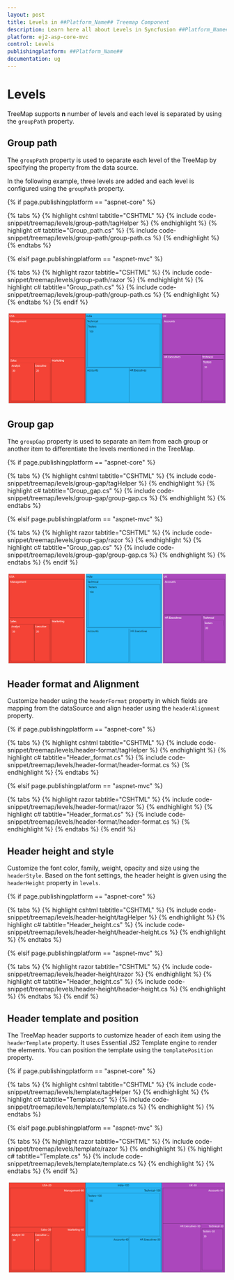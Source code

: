 ```yaml
---
layout: post
title: Levels in ##Platform_Name## Treemap Component
description: Learn here all about Levels in Syncfusion ##Platform_Name## Treemap component and more.
platform: ej2-asp-core-mvc
control: Levels
publishingplatform: ##Platform_Name##
documentation: ug
---
```


# Levels

TreeMap supports **n** number of levels and each level is separated by using the `groupPath` property.

<!-- markdownlint-disable MD036 -->

## Group path

The `groupPath` property is used to separate each level of the TreeMap by specifying the property from the data source.

In the following example, three levels are added and each level is configured using the `groupPath` property.

{% if page.publishingplatform == "aspnet-core" %}

{% tabs %}
{% highlight cshtml tabtitle="CSHTML" %}
{% include code-snippet/treemap/levels/group-path/tagHelper %}
{% endhighlight %}
{% highlight c# tabtitle="Group_path.cs" %}
{% include code-snippet/treemap/levels/group-path/group-path.cs %}
{% endhighlight %}
{% endtabs %}

{% elsif page.publishingplatform == "aspnet-mvc" %}

{% tabs %}
{% highlight razor tabtitle="CSHTML" %}
{% include code-snippet/treemap/levels/group-path/razor %}
{% endhighlight %}
{% highlight c# tabtitle="Group_path.cs" %}
{% include code-snippet/treemap/levels/group-path/group-path.cs %}
{% endhighlight %}
{% endtabs %}
{% endif %}



![TreeMap with multiple levels](images/Levels/grouppath.png)

<!-- markdownlint-disable MD036 -->

## Group gap

The `groupGap` property is used to separate an item from each group or another item to differentiate the levels mentioned in the TreeMap.

{% if page.publishingplatform == "aspnet-core" %}

{% tabs %}
{% highlight cshtml tabtitle="CSHTML" %}
{% include code-snippet/treemap/levels/group-gap/tagHelper %}
{% endhighlight %}
{% highlight c# tabtitle="Group_gap.cs" %}
{% include code-snippet/treemap/levels/group-gap/group-gap.cs %}
{% endhighlight %}
{% endtabs %}

{% elsif page.publishingplatform == "aspnet-mvc" %}

{% tabs %}
{% highlight razor tabtitle="CSHTML" %}
{% include code-snippet/treemap/levels/group-gap/razor %}
{% endhighlight %}
{% highlight c# tabtitle="Group_gap.cs" %}
{% include code-snippet/treemap/levels/group-gap/group-gap.cs %}
{% endhighlight %}
{% endtabs %}
{% endif %}



![TreeMap levels with group gap](images/Levels/groupgap.png)

<!-- markdownlint-disable MD036 -->

## Header format and Alignment

Customize header using the `headerFormat` property in which fields are mapping from the dataSource and align header using the `headerAlignment` property.

{% if page.publishingplatform == "aspnet-core" %}

{% tabs %}
{% highlight cshtml tabtitle="CSHTML" %}
{% include code-snippet/treemap/levels/header-format/tagHelper %}
{% endhighlight %}
{% highlight c# tabtitle="Header_format.cs" %}
{% include code-snippet/treemap/levels/header-format/header-format.cs %}
{% endhighlight %}
{% endtabs %}

{% elsif page.publishingplatform == "aspnet-mvc" %}

{% tabs %}
{% highlight razor tabtitle="CSHTML" %}
{% include code-snippet/treemap/levels/header-format/razor %}
{% endhighlight %}
{% highlight c# tabtitle="Header_format.cs" %}
{% include code-snippet/treemap/levels/header-format/header-format.cs %}
{% endhighlight %}
{% endtabs %}
{% endif %}



## Header height and style

Customize the font color, family, weight, opacity and size using the `headerStyle`. Based on the font settings, the header height is given using the `headerHeight` property in `levels`.

{% if page.publishingplatform == "aspnet-core" %}

{% tabs %}
{% highlight cshtml tabtitle="CSHTML" %}
{% include code-snippet/treemap/levels/header-height/tagHelper %}
{% endhighlight %}
{% highlight c# tabtitle="Header_height.cs" %}
{% include code-snippet/treemap/levels/header-height/header-height.cs %}
{% endhighlight %}
{% endtabs %}

{% elsif page.publishingplatform == "aspnet-mvc" %}

{% tabs %}
{% highlight razor tabtitle="CSHTML" %}
{% include code-snippet/treemap/levels/header-height/razor %}
{% endhighlight %}
{% highlight c# tabtitle="Header_height.cs" %}
{% include code-snippet/treemap/levels/header-height/header-height.cs %}
{% endhighlight %}
{% endtabs %}
{% endif %}



## Header template and position

The TreeMap header supports to customize header of each item using the `headerTemplate` property. It uses Essential JS2 Template engine to render the elements. You can position the template using the `templatePosition` property.

{% if page.publishingplatform == "aspnet-core" %}

{% tabs %}
{% highlight cshtml tabtitle="CSHTML" %}
{% include code-snippet/treemap/levels/template/tagHelper %}
{% endhighlight %}
{% highlight c# tabtitle="Template.cs" %}
{% include code-snippet/treemap/levels/template/template.cs %}
{% endhighlight %}
{% endtabs %}

{% elsif page.publishingplatform == "aspnet-mvc" %}

{% tabs %}
{% highlight razor tabtitle="CSHTML" %}
{% include code-snippet/treemap/levels/template/razor %}
{% endhighlight %}
{% highlight c# tabtitle="Template.cs" %}
{% include code-snippet/treemap/levels/template/template.cs %}
{% endhighlight %}
{% endtabs %}
{% endif %}



![TreeMap with customized header](images/Levels/headeralignment.png)